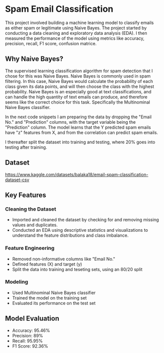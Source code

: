 # Spam Email Classification

This project involved building a machine learning model to classify emails as either spam or legitimate using Naive Bayes. The project started by conducting a data cleaning and exploratory data analysis (EDA). I then measured the performance of the model using metrics like accuracy, precision, recall, F1 score, confusion matrice.

## Why Naive Bayes?
The supervised learning classification algorithm for spam detection that I chose for this was Naive Bayes. Naive Bayes is commonly used in spam filtering. In this case, Naive Bayes would calculate the probability of each class given its data points, and will then choose the class with the highest probability. Naive Bayes is an especially good at text classifications, and can handle the high quantity of text emails can produce, and therefore seems like the correct choice for this task. Specifically the Multinominal Naive Bayes classifier.

In the next code snippets I am preparing the data by dropping the "Email No." and "Prediction" columns, with the target variable being the "Prediction" column. The model learns that the Y predicted spam emails have "z" features from X, and from the correlation can predict spam emails.

I thereafter split the dataset into training and testing, where 20% goes into testing after training.

## Dataset
https://www.kaggle.com/datasets/balaka18/email-spam-classification-dataset-csv

## Key Features
### Cleaning the Dataset
- Imported and cleaned the dataset by checking for and removing missing values and duplicates.
- Conducted an EDA using descriptive statistics and visualizations to understand the feature distributions and class imbalance.

### Feature Engineering
- Removed non-informative columns like "Email No."
- Defined features (X) and target (y)
- Split the data into training and teseting sets, using an 80/20 split

### Modeling
- Used Multinominal Naive Bayes classifier
- Trained the model on the training set
- Evaluated its performance on the test set

## Model Evaluation
  - Accuracy: 95.46%
  - Precision: 89%
  - Recall: 95.95%
  - F1 Score: 92.36%
